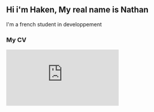 ## Hi i'm Haken,  My real name is Nathan

I'm a french student in developpement 

### My CV

![CV2025Dark.png](https://github.com/energy-haken/energy-haken/blob/main/CV2025%20DARK.pdf)

<!--
**energy-haken/energy-haken** is a ✨ _special_ ✨ repository because its `README.md` (this file) appears on your GitHub profile.

Here are some ideas to get you started:

- 🔭 I’m currently working on ...
- 🌱 I’m currently learning ...
- 👯 I’m looking to collaborate on ...
- 🤔 I’m looking for help with ...
- 💬 Ask me about ...
- 📫 How to reach me: ...
- 😄 Pronouns: ...
- ⚡ Fun fact: ...
-->
